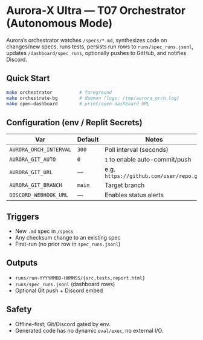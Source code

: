 # Aurora‑X Ultra — T07 Orchestrator (Autonomous Mode)

Aurora’s orchestrator watches `/specs/*.md`, synthesizes code on changes/new specs, runs tests, persists run rows to `runs/spec_runs.jsonl`, updates `/dashboard/spec_runs`, optionally pushes to GitHub, and notifies Discord.

## Quick Start
```bash
make orchestrator          # foreground
make orchestrate-bg        # daemon (logs: /tmp/aurora_orch.log)
make open-dashboard        # print/open dashboard URL
```

## Configuration (env / Replit Secrets)
| Var | Default | Notes |
|-----|---------|------|
| `AURORA_ORCH_INTERVAL` | `300` | Poll interval (seconds) |
| `AURORA_GIT_AUTO` | `0` | `1` to enable auto-commit/push |
| `AURORA_GIT_URL` | — | e.g. `https://github.com/user/repo.git` |
| `AURORA_GIT_BRANCH` | `main` | Target branch |
| `DISCORD_WEBHOOK_URL` | — | Enables status alerts |

## Triggers
- New `.md` spec in `/specs`
- Any checksum change to an existing spec
- First-run (no prior row in `spec_runs.jsonl`)

## Outputs
- `runs/run-YYYYMMDD-HHMMSS/{src,tests,report.html}`
- `runs/spec_runs.jsonl` (dashboard rows)
- Optional Git push + Discord embed

## Safety
- Offline-first; Git/Discord gated by env.
- Generated code has no dynamic `eval/exec`, no external I/O.
